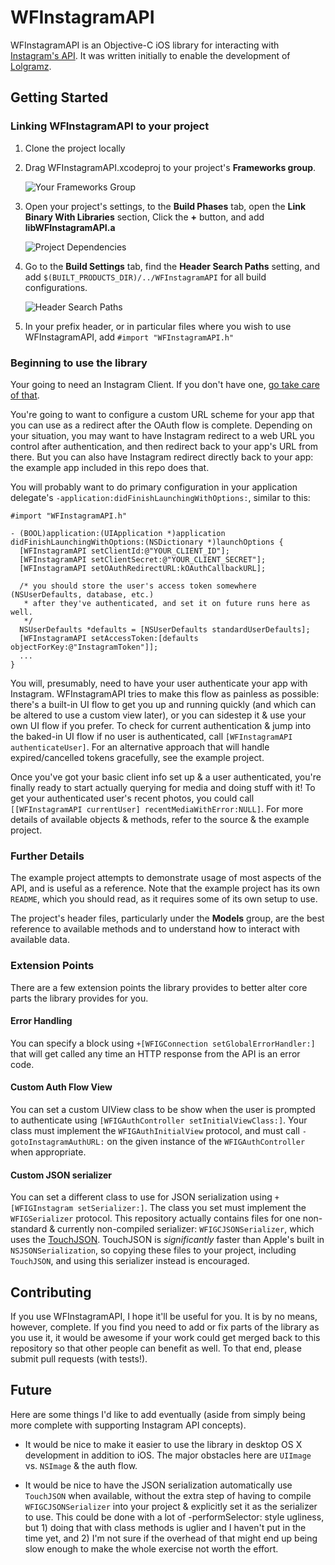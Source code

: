 # WFInstagramAPI

WFInstagramAPI is an Objective-C iOS library for interacting with [Instagram's API](http://instagram.com/developer/). It was written initially to enable the development of [Lolgramz](http://lolgramz.com).

## Getting Started

### Linking WFInstagramAPI to your project

1. Clone the project locally
2. Drag WFInstagramAPI.xcodeproj to your project's **Frameworks group**.

   ![Your Frameworks Group](https://github.com/wfleming/WFinstagramAPI/raw/master/readme_assets/add_to_frameworks.png)
   
3. Open your project's settings, to the **Build Phases** tab, open the **Link Binary With Libraries** section, Click the **+** button, and add **libWFInstagramAPI.a**

   ![Project Dependencies](https://github.com/wfleming/WFinstagramAPI/raw/master/readme_assets/add_dependency.png)
   
4. Go to the **Build Settings** tab, find the **Header Search Paths** setting, and add `$(BUILT_PRODUCTS_DIR)/../WFInstagramAPI` for all build configurations.

   ![Header Search Paths](https://github.com/wfleming/WFinstagramAPI/raw/master/readme_assets/header_search_paths.png)
   
5. In your prefix header, or in particular files where you wish to use WFInstagramAPI, add `#import "WFInstagramAPI.h"`


### Beginning to use the library

Your going to need an Instagram Client. If you don't have one, [go take care of that](http://instagram.com/developer/manage).

You're going to want to configure a custom URL scheme for your app that you can use as a redirect after the OAuth flow is complete. Depending on your situation, you may want to have Instagram redirect to a web URL you control after authentication, and then redirect back to your app's URL from there. But you can also have Instagram redirect directly back to your app: the example app included in this repo does that.

You will probably want to do primary configuration in your application delegate's `-application:didFinishLaunchingWithOptions:`, similar to this:

```objc
#import "WFInstagramAPI.h"

- (BOOL)application:(UIApplication *)application didFinishLaunchingWithOptions:(NSDictionary *)launchOptions {
  [WFInstagramAPI setClientId:@"YOUR_CLIENT_ID"];
  [WFInstagramAPI setClientSecret:@"YOUR_CLIENT_SECRET"];
  [WFInstagramAPI setOAuthRedirectURL:kOAuthCallbackURL];
  
  /* you should store the user's access token somewhere (NSUserDefaults, database, etc.)
   * after they've authenticated, and set it on future runs here as well.
   */
  NSUserDefaults *defaults = [NSUserDefaults standardUserDefaults];
  [WFInstagramAPI setAccessToken:[defaults objectForKey:@"InstagramToken"]];
  ...
}
```

You will, presumably, need to have your user authenticate your app with Instagram. WFInstagramAPI tries to make this flow as painless as possible: there's a built-in UI flow to get you up and running quickly (and which can be altered to use a custom view later), or you can sidestep it & use your own UI flow if you prefer. To check for current authentication & jump into the baked-in UI flow if no user is authenticated, call `[WFInstagramAPI authenticateUser]`. For an alternative approach that will handle expired/cancelled tokens gracefully, see the example project.

Once you've got your basic client info set up & a user authenticated, you're finally ready to start actually querying for media and doing stuff with it! To get your authenticated user's recent photos, you could call `[[WFInstagramAPI currentUser] recentMediaWithError:NULL]`. For more details of available objects & methods, refer to the source & the example project.

### Further Details

The example project attempts to demonstrate usage of most aspects of the API, and is useful as a reference. Note that the example project has its own `README`, which you should read, as it requires some of its own setup to use.

The project's header files, particularly under the **Models** group, are the best reference to available methods and to understand how to interact with available data.

### Extension Points

There are a few extension points the library provides to better alter core parts the library provides for you.

#### Error Handling

You can specify a block using `+[WFIGConnection setGlobalErrorHandler:]` that will get called any time an HTTP response from the API is an error code.

#### Custom Auth Flow View

You can set a custom UIView class to be show when the user is prompted to authenticate using `[WFIGAuthController setInitialViewClass:]`. Your class must implement the `WFIGAuthInitialView` protocol, and must call `-gotoInstagramAuthURL:` on the given instance of the `WFIGAuthController` when appropriate.

#### Custom JSON serializer

You can set a different class to use for JSON serialization using `+[WFIGInstagram setSerializer:]`. The class you set must implement the `WFIGSerializer` protocol. This repository actually contains files for one non-standard & currently non-compiled serializer: `WFIGCJSONSerializer`, which uses the [TouchJSON](https://github.com/TouchCode/TouchJSON). TouchJSON is *significantly* faster than Apple's built in `NSJSONSerialization`, so copying these files to your project, including `TouchJSON`, and using this serializer instead is encouraged.

## Contributing

If you use WFInstagramAPI, I hope it'll be useful for you. It is by no means, however, complete. If you find you need to add or fix parts of the library as you use it, it would be awesome if your work could get merged back to this repository so that other people can benefit as well. To that end, please submit pull requests (with tests!).

## Future

Here are some things I'd like to add eventually (aside from simply being more complete with supporting Instagram API concepts).

* It would be nice to make it easier to use the library in desktop OS X development in addition to iOS. The major obstacles here are `UIImage` vs. `NSImage` & the auth flow.

* It would be nice to have the JSON serialization automatically use `TouchJSON` when available, without the extra step of having to compile `WFIGCJSONSerializer` into your project & explicitly set it as the serializer to use. This could be done with a lot of -performSelector: style ugliness, but 1) doing that with class methods is uglier and I haven't put in the time yet, and 2) I'm not sure if the overhead of that might end up being slow enough to make the whole exercise not worth the effort.
